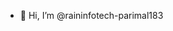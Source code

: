 - 👋 Hi, I’m @raininfotech-parimal183

<!---
raininfotech-parimal183/raininfotech-parimal183 is a ✨ special ✨ repository because its `README.md` (this file) appears on your GitHub profile.
You can click the Preview link to take a look at your changes.
--->
